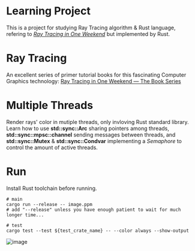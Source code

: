 # Learning Project

This is a project for studying Ray Tracing algorithm & Rust language, refering to [_Ray Tracing in One Weekend_](https://raytracing.github.io/books/RayTracingInOneWeekend.html) but implemented by Rust.

# Ray Tracing

An excellent series of primer tutorial books for this fascinating Computer Graphics technology: [Ray Tracing in One Weekend — The Book Series](https://raytracing.github.io/)

# Multiple Threads

Render rays' color in mutiple threads, only invloving Rust standard library.
Learn how to use **std::sync::Arc** sharing pointers among threads, **std::sync::mpsc::channel** sending messages between threads, and **std::sync::Mutex** & **std::sync::Condvar** implementing a *Semaphore* to control the amount of active threads.

# Run

Install Rust toolchain before running.

```shell
# main
cargo run --release -- image.ppm
# add "--release" unless you have enough patient to wait for much longer time...

# test
cargo test --test ${test_crate_name} -- --color always --show-output
```

![image](https://user-images.githubusercontent.com/31197208/170239680-b4f41d38-4b29-43fc-b182-64ff1cf54782.png)
